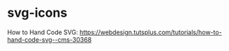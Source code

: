 # svg-icons

How to Hand Code SVG: https://webdesign.tutsplus.com/tutorials/how-to-hand-code-svg--cms-30368
